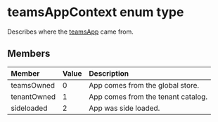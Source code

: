 # teamsAppContext enum type



Describes where the [teamsApp](teamsapp.md) came from.

## Members

| Member | Value| Description |
|:---------------|:--------|:----------|
|teamsOwned|0|App comes from the global store.|
|tenantOwned|1|App comes from the tenant catalog.|
|sideloaded|2|App was side loaded.|
